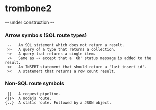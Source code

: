 trombone2
=========

-- under construction --

### Arrow symbols (SQL route types)

     --   An SQL statement which does not return a result. 
     >>   A query of a type that returns a collection.
     ~>   A query that returns a single item.
     ->   Same as ~> except that a 'Ok' status message is added to the result.
     <>   An INSERT statement that should return a 'last insert id'. 
     ><   A statement that returns a row count result.
    
### Non-SQL route symbols
    
     ||   A request pipeline.
    <js>  A nodejs route.
    {..}  A static route. Followed by a JSON object. 

